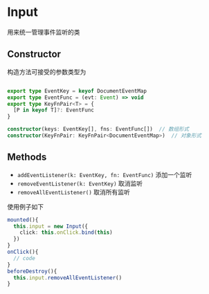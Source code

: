 # Input

用来统一管理事件监听的类

## Constructor

构造方法可接受的参数类型为

```typescript

export type EventKey = keyof DocumentEventMap
export type EventFunc = (evt: Event) => void
export type KeyFnPair<T> = {
  [P in keyof T]?: EventFunc
}

constructor(keys: EventKey[], fns: EventFunc[])  // 数组形式
constructor(KeyFnPair: KeyFnPair<DocumentEventMap>)  // 对象形式
```

## Methods

- `addEventListener(k: EventKey, fn: EventFunc)` 添加一个监听
- `removeEventListener(k: EventKey)` 取消监听
- `removeAllEventListener()` 取消所有监听


使用例子如下

```typescript
mounted(){
  this.input = new Input({
    click: this.onClick.bind(this)
  })
}
onClick(){
  // code
}
beforeDestroy(){
  this.input.removeAllEventListener()
}
```
